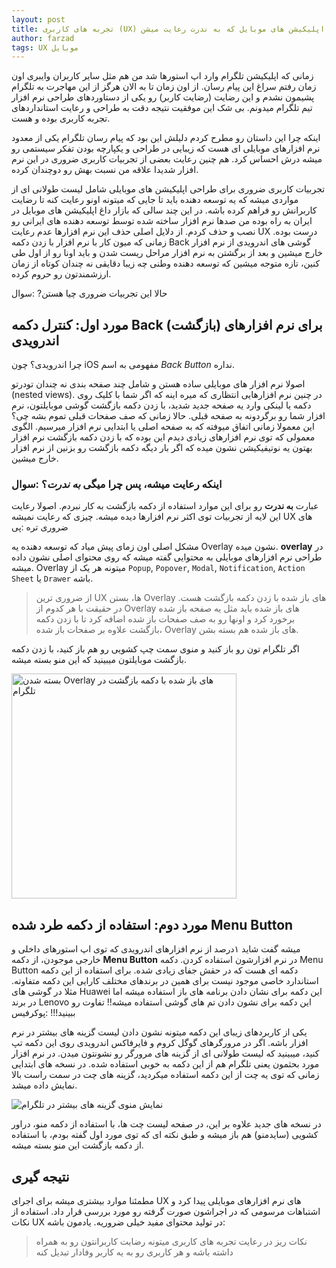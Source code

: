 ```yaml
---
layout: post
title: تجربه های کاربری (UX) ضروری در اپلیکیشن های موبایل که به ندرت رعایت میشن
author: farzad
tags: UX موبایل
---
```


زمانی که اپلیکیشن تلگرام وارد اپ استورها شد من هم مثل سایر کاربران وایبری اون زمان رفتم سراغ این پیام رسان. از اون زمان تا به الان هرگز از این مهاجرت به تلگرام پشیمون نشدم و این رضایت (رضایت کاربر)
رو یکی از دستاوردهای طراحی نرم افزار تیم تلگرام میدونم. بی شک این موفقیت نتیجه دقت به طراحی و رعایت استانداردهای تجربه کاربری بوده و هست.

اینکه چرا این داستان رو مطرح کردم دلیلش این بود که پیام رسان تلگرام یکی از معدود نرم افزارهای موبایلی ای هست که زیبایی در طراحی و یکپارچه بودن تفکر سیستمی رو میشه درش احساس کرد. هم چنین رعایت بعضی از تجربیات کاربری ضروری در این نرم افزار شدیدا علاقه من نسبت بهش رو دوچندان کرده.

تجربیات کاربری ضروری برای طراحی اپلیکیشن های موبایلی شامل لیست طولانی ای از مواردی میشه که یه توسعه دهنده باید تا جایی که میتونه اونو رعایت کنه تا رضایت کاربرانش رو فراهم کرده باشه. در این چند سالی که بازار داغ اپلیکیشن های موبایل در ایران به راه بوده من صدها نرم افزار ساخته شده توسط توسعه دهنده های ایرانی رو نصب و حذف کردم. از دلایل اصلی حذف این نرم افزارها عدم رعایت UX درست بوده. زمانی که میون کار با نرم افزار با زدن دکمه Back گوشی های اندرویدی از نرم افزار خارج میشین و بعد از برگشتن به نرم افزار مراحل ریست شدن و باید اونا رو از اول طی کنین، تازه متوجه میشین که توسعه دهنده وطنی چه زیبا دقایقی نه چندان کوتاه از زمان ارزشمندتون رو حروم کرده.

حالا این تجربیات ضروری چیا هستن? :سوال

## مورد اول: کنترل دکمه Back (بازگشت) برای نرم افزارهای اندرویدی

چرا اندرویدی؟ چون iOS مفهومی به اسم _Back Button_ نداره.

اصولا نرم افزار های موبایلی ساده هستن و شامل چند صفحه بندی نه چندان تودرتو (nested views). در چنین نرم افزارهایی انتظاری که میره اینه که اگر شما با کلیک روی دکمه یا لینکی وارد یه صفحه جدید شدید، با زدن دکمه بازگشت گوشی موبایلتون، نرم افزار شما رو برگردونه به صفحه قبلی. حالا زمانی که صف صفحات قبلی تموم بشه چی؟ این معمولا زمانی اتفاق میوفته که به صفحه اصلی یا ابتدایی نرم افزار میرسیم. الگوی معمولی که توی نرم افزارهای زیادی دیدم این بوده که با زدن دکمه بازگشت نرم افزار بهتون یه نوتیفیکیشن نشون میده که اگر بار دیگه دکمه بازگشت رو بزنین از نرم افزار خارج میشین.

### اینکه رعایت میشه،‌ پس چرا میگی _به ندرت_؟ :سوال
عبارت __به ندرت__ رو برای این موارد استفاده از دکمه بازگشت به کار نبردم. اصولا رعایت این لایه از تجربیات توی اکثر نرم افزارها دیده میشه. چیزی که رعایت نمیشه UX های ضروری تره :پی

مشکل اصلی اون زمای پیش میاد که توسعه دهنده یه Overlay نشون میده. __overlay__ در طراحی نرم افزارهای موبایلی به محتوایی گفته میشه که روی محتوای اصلی نشون داده میشه. Overlay میتونه هر یک از `Popup`, `Popover`, `Modal`, `Notification`, `Action Sheet` یا `Drawer` باشه.

>از ضروری ترین UX ها، بستن Overlay های باز شده با زدن دکمه بازگشت هست.
در حقیقت با هر کدوم از Overlay های باز شده باید مثل یه صفحه باز شده برخورد کرد و اونها رو به صف صفحات باز شده اضافه کرد تا با زدن دکمه بازگشت علاوه بر صفحات باز شده، Overlay های باز شده هم بسته بشن.

اگر تلگرام تون رو باز کنید و منوی سمت چپ کشویی رو هم باز کنید، با زدن دکمه بازگشت موبایلتون میبینید که این منو بسته میشه.

<img src="https://image.ibb.co/bLd1va/telegram.jpg" alt="بسته شدن Overlay های باز شده با دکمه بازگشت در تلگرام" title="بسته شدن Overlay های باز شده با دکمه بازگشت در تلگرام" style="width: 360px!important">

## مورد دوم: استفاده از دکمه طرد شده Menu Button
میشه گفت شاید ۱درصد از نرم افزارهای اندرویدی که توی اپ استورهای داخلی و خارجی موجودن، از دکمه __Menu Button__ در نرم افزارشون استفاده کردن. دکمه Menu Button دکمه ای هست که در حقش جفای زیادی شده. برای استفاده از این دکمه استاندارد خاصی موجود نیست برای همین در برندهای مختلف کارایی این دکمه متفاوته. مثلا در گوشی های Huawei این دکمه برای نشان دادن برنامه های باز استفاده میشه اما در برند Lenovo این دکمه برای نشون دادن تم های گوشی استفاده میشه!! تفاوت رو ببینید!!! :پوکرفیس

یکی از کاربردهای زیبای این دکمه میتونه نشون دادن لیست گزینه های بیشتر در نرم افزار باشه. اگر در مرورگرهای گوگل کروم و فایرفاکس اندرویدی روی این دکمه تپ کنید، میبینید که لیست طولانی ای از گزینه های مرورگر رو نشونتون میدن. در نرم افزار مورد بحثمون یعنی تلگرام هم از این دکمه به خوبی استفاده شده. در نسخه های ابتدایی زمانی که توی یه چت از این دکمه استفاده میکردید، گزینه های چت در سمت راست بالا نمایش داده میشد.

![نمایش منوی گزینه های بیشتر در تلگرام](https://image.ibb.co/naTUgF/telegram2.jpg "نمایش منوی گزینه های بیشتر در تلگرام")

در نسخه های جدید علاوه بر این، در صفحه لیست چت ها، با استفاده از دکمه منو، دراور کشویی (سایدمنو) هم باز میشه و طبق نکته ای که توی مورد اول گفته بودم، با استفاده از دکمه بازگشت این منو بسته میشه.

## نتیجه گیری

مطمئنا موارد بیشتری میشه برای اجرای UX های  نرم افزارهای موبایلی پیدا کرد و اشتباهات مرسومی که در اجراشون صورت گرفته رو مورد بررسی قرار داد. استفاده از نکات UX در تولید محتوای مفید خیلی ضروریه. یادمون باشه:
>نکات ریز در رعایت تجربه های کاربری میتونه رضایت کاربرانتون رو به همراه داشته باشه و هر کاربری رو به یه کاربر وفادار تبدیل کنه
